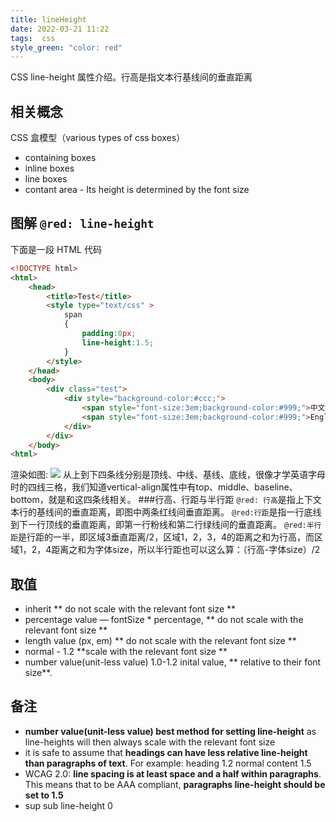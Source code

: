 ```yaml
---
title: lineHeight
date: 2022-03-21 11:22
tags:  css
style_green: "color: red"
---
```

CSS line-height 属性介绍。行高是指文本行基线间的垂直距离
## 相关概念
CSS 盒模型（various types of css boxes）
- containing boxes
- inline boxes
- line boxes
- contant area - Its height is determined by the font size
## 图解 `@red: line-height`
下面是一段 HTML 代码
```HTML
<!DOCTYPE html>
<html>
    <head>
        <title>Test</title>
        <style type="text/css" >
            span
            {
                padding:0px;
                line-height:1.5;
            }
        </style>
    </head>
    <body>
        <div class="test">
            <div style="background-color:#ccc;">
                <span style="font-size:3em;background-color:#999;">中文English</span>
                <span style="font-size:3em;background-color:#999;">English中文</span>
            </div>
        </div>
    </body>
<html>
```
渲染如图:
![](./_image/2022-03-21/2022-03-21-17-16-39@2x.jpg)
从上到下四条线分别是顶线、中线、基线、底线，很像才学英语字母时的四线三格，我们知道vertical-align属性中有top、middle、baseline、bottom，就是和这四条线相关。
###行高、行距与半行距
`@red: 行高`是指上下文本行的基线间的垂直距离，即图中两条红线间垂直距离。
`@red:行距`是指一行底线到下一行顶线的垂直距离，即第一行粉线和第二行绿线间的垂直距离。
`@red:半行距`是行距的一半，即区域3垂直距离/2，区域1，2，3，4的距离之和为行高，而区域1，2，4距离之和为字体size，所以半行距也可以这么算：（行高-字体size）/2
## 取值
- inherit ** do not scale with the relevant font size **
- percentage value — fontSize \* percentage,  ** do not scale with the relevant font size **
- length value (px, em) ** do not scale with the relevant font size **
- normal - 1.2  **scale with the relevant font size **
- number value(unit-less value) 1.0-1.2 inital value, ** relative to their font size**. 

## 备注
-   **number value(unit-less value) best method for setting line-height** as line-heights will then always scale with the relevant font size
- it is safe to assume that **headings can have less relative line-height than paragraphs of text**. For example: heading 1.2 normal content 1.5
- WCAG 2.0: **line spacing is at least space and a half  within paragraphs**. This means that to be  AAA compliant, **paragraphs line-height should be set to 1.5**
- sup sub line-height 0





